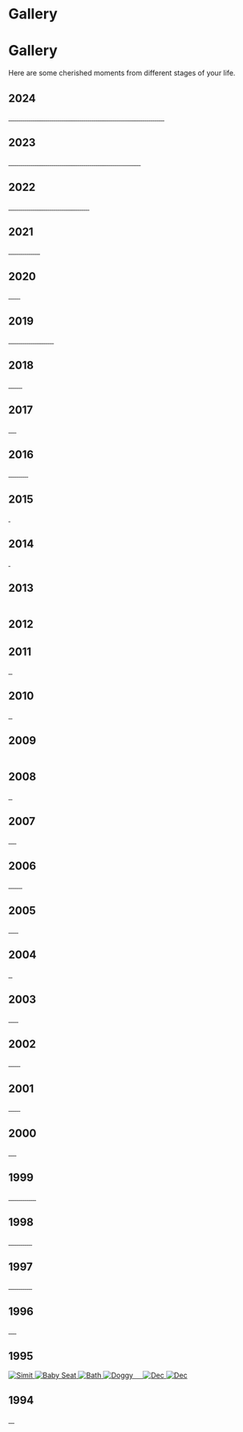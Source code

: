 # Gallery


# Gallery
Here are some cherished moments from different stages of your life.

## 2024
<div class="gallery">
    <a href="/images/2024/0824asktr2.jpg" data-lightbox="birthday-gallery" data-title="Hanging with fam2">
        <img class="lazyload" src="/images/2024/0824asktr2.jpg" alt="">
    </a>
    <a href="/images/2024/0824askte.jpg" data-lightbox="birthday-gallery" data-title="Hanging with fam">
        <img class="lazyload" src="/images/2024/0824askte.jpg" alt="">
    </a>
    <a href="/images/2024/0724hyeres3.jpg" data-lightbox="birthday-gallery" data-title="Enjoying French sun 3">
        <img class="lazyload" src="/images/2024/0724hyeres3.jpg" alt="">
    </a>
    <a href="/images/2024/0724hyeres2.jpg" data-lightbox="birthday-gallery" data-title="Enjoying French sun 2">
        <img class="lazyload" src="/images/2024/0724hyeres2.jpg" alt="">
    </a>
    <a href="/images/2024/0724hyeres.jpg" data-lightbox="birthday-gallery" data-title="Enjoying French sun">
        <img class="lazyload" src="/images/2024/0724hyeres.jpg" alt="">
    </a>
    <a href="/images/2024/0724eurocup.jpg" data-lightbox="birthday-gallery" data-title="Making Eurocup prettier">
        <img class="lazyload" src="/images/2024/0724eurocup.jpg" alt="">
    </a>
    <a href="/images/2024/0724art.JPG" data-lightbox="birthday-gallery" data-title="Cute art work 4">
        <img class="lazyload" src="/images/2024/0724art.JPG" alt="">
    </a>
    <a href="/images/2024/0724alaz.JPG" data-lightbox="birthday-gallery" data-title="Holding nephew for first time">
        <img class="lazyload" src="/images/2024/0724alaz.JPG" alt="">
    </a>
    <a href="/images/2024/0724alaz2.JPG" data-lightbox="birthday-gallery" data-title="Seeing nephew for first time">
        <img class="lazyload" src="/images/2024/0724alaz2.JPG" alt="">
    </a>
    <a href="/images/2024/0624anneziyaret.jpg" data-lightbox="birthday-gallery" data-title="Mama came to visit 3 :)">
        <img class="lazyload" src="/images/2024/0624anneziyaret.jpg" alt="">
    </a>
    <a href="/images/2024/0624anneziy3.jpg" data-lightbox="birthday-gallery" data-title="Mama came to visit 2 :)">
        <img class="lazyload" src="/images/2024/0624anneziy3.jpg" alt="">
    </a>
    <a href="/images/2024/0624anneziy2.jpg" data-lightbox="birthday-gallery" data-title="Mama came to visit :)">
        <img class="lazyload" src="/images/2024/0624anneziy2.jpg" alt="">
    </a>
    <a href="/images/2024/0524walk.jpg" data-lightbox="birthday-gallery" data-title="Spending time in nature">
        <img class="lazyload" src="/images/2024/0524walk.jpg" alt="">
    </a>
    <a href="/images/2024/0524swiss12.JPG" data-lightbox="birthday-gallery" data-title="Swiss holiday 12">
        <img class="lazyload" src="/images/2024/0524swiss12.JPG" alt="">
    </a>
    <a href="/images/2024/0524swiss11.JPG" data-lightbox="birthday-gallery" data-title="Swiss holiday 11">
        <img class="lazyload" src="/images/2024/0524swiss11.JPG" alt="">
    </a>
    <a href="/images/2024/0524swiss10.JPG" data-lightbox="birthday-gallery" data-title="Swiss holiday 10">
        <img class="lazyload" src="/images/2024/0524swiss10.JPG" alt="">
    </a>
    <a href="/images/2024/0524swiss9.JPG" data-lightbox="birthday-gallery" data-title="Swiss holiday 9">
        <img class="lazyload" src="/images/2024/0524swiss9.JPG" alt="">
    </a>
    <a href="/images/2024/0524swiss8.JPG" data-lightbox="birthday-gallery" data-title="Swiss holiday 8">
        <img class="lazyload" src="/images/2024/0524swiss8.JPG" alt="">
    </a>
    <a href="/images/2024/0524swiss7.JPG" data-lightbox="birthday-gallery" data-title="Swiss holiday 7">
        <img class="lazyload" src="/images/2024/0524swiss7.JPG" alt="">
    </a>
    <a href="/images/2024/0524swiss6.JPG" data-lightbox="birthday-gallery" data-title="Swiss holiday 6">
        <img class="lazyload" src="/images/2024/0524swiss6.JPG" alt="">
    </a>
    <a href="/images/2024/0524swiss5.JPG" data-lightbox="birthday-gallery" data-title="Swiss holiday 5">
        <img class="lazyload" src="/images/2024/0524swiss5.JPG" alt="">
    </a>
    <a href="/images/2024/0524swiss4.jpg" data-lightbox="birthday-gallery" data-title="Swiss holiday 4">
        <img class="lazyload" src="/images/2024/0524swiss4.jpg" alt="">
    </a>
    <a href="/images/2024/0524swiss3.jpg" data-lightbox="birthday-gallery" data-title="Swiss holiday 3">
        <img class="lazyload" src="/images/2024/0524swiss3.jpg" alt="">
    </a>
    <a href="/images/2024/0524swiss.jpg" data-lightbox="birthday-gallery" data-title="Swiss holiday 2">
        <img class="lazyload" src="/images/2024/0524swiss.jpg" alt="">
    </a>
    <a href="/images/2024/0524swisshata.jpg" data-lightbox="birthday-gallery" data-title="Swiss Askim kucuk bi hata yaptim ben galiba">
        <img class="lazyload" src="/images/2024/0524swisshata.jpg" alt="">
    </a>
    <a href="/images/2024/0524spor.jpg" data-lightbox="birthday-gallery" data-title="Sporting cool">
        <img class="lazyload" src="/images/2024/0524spor.jpg" alt="">
    </a>
    <a href="/images/2024/0524koreares.jpg" data-lightbox="birthday-gallery" data-title="Date night in Korean restaurant">
        <img class="lazyload" src="/images/2024/0524koreares.jpg" alt="">
    </a>
    <a href="/images/2024/0524hangingwfrineds.jpg" data-lightbox="birthday-gallery" data-title="Hanging with friends">
        <img class="lazyload" src="/images/2024/0524hangingwfrineds.jpg" alt="">
    </a>
    <a href="/images/2024/0524haller.jpg" data-lightbox="birthday-gallery" data-title="Haller Bos walk">
        <img class="lazyload" src="/images/2024/0524haller.jpg" alt="">
    </a>
    <a href="/images/2024/0524dinant.jpg" data-lightbox="birthday-gallery" data-title="Exploring Dinant">
        <img class="lazyload" src="/images/2024/0524dinant.jpg" alt="">
    </a>
    <a href="/images/2024/0424showingoffbow.jpg" data-lightbox="birthday-gallery" data-title="Showing off her new bow :)">
        <img class="lazyload" src="/images/2024/0424showingoffbow.jpg" alt="">
    </a>
    <a href="/images/2024/0424amswet.jpg" data-lightbox="birthday-gallery" data-title="Soaking wet Amsterdam version">
        <img class="lazyload" src="/images/2024/0424amswet.jpg" alt="">
    </a>
    <a href="/images/2024/0424aileziy2.jpg" data-lightbox="birthday-gallery" data-title="Fam in law visiting 2">
        <img class="lazyload" src="/images/2024/0424aileziy2.jpg" alt="">
    </a>
    <a href="/images/2024/0424aileziy.jpg" data-lightbox="birthday-gallery" data-title="Fam in law visiting">
        <img class="lazyload" src="/images/2024/0424aileziy.jpg" alt="">
    </a>
    <a href="/images/2024/0224joshua2.jpg" data-lightbox="birthday-gallery" data-title="Joshua Tree Surprises 2">
        <img class="lazyload" src="/images/2024/0224joshua2.jpg" alt="">
    </a>
    <a href="/images/2024/0224joshua.jpg" data-lightbox="birthday-gallery" data-title="Joshua Tree Surprises">
        <img class="lazyload" src="/images/2024/0224joshua.jpg" alt="">
    </a>
    <a href="/images/2024/0224arizona.jpg" data-lightbox="birthday-gallery" data-title="Lucky we weren't here 5K year ago">
        <img class="lazyload" src="/images/2024/0224arizona.jpg" alt="">
    </a>
    <a href="/images/2024/0224antelope2.jpg" data-lightbox="birthday-gallery" data-title="Exploring Antelope Canyon 2">
        <img class="lazyload" src="/images/2024/0224antelope2.jpg" alt="">
    </a>
    <a href="/images/2024/0224antelope.jpg" data-lightbox="birthday-gallery" data-title="Exploring Antelope Canyon">
        <img class="lazyload" src="/images/2024/0224antelope.jpg" alt="">
    </a>
    <a href="/images/2024/0224horseshoe.jpg" data-lightbox="birthday-gallery" data-title="Aweing Horse Shoe Bend">
        <img class="lazyload" src="/images/2024/0224horseshoe.jpg" alt="">
    </a>
    <a href="/images/2024/0224grandcan5.jpg" data-lightbox="birthday-gallery" data-title="Magnificient grand canyon 3">
        <img class="lazyload" src="/images/2024/0224grandcan5.jpg" alt="">
    </a>
    <a href="/images/2024/0224grandcan4.jpg" data-lightbox="birthday-gallery" data-title="Magnificient grand canyon 2">
        <img class="lazyload" src="/images/2024/0224grandcan4.jpg" alt="">
    </a>
    <a href="/images/2024/0224grandcan.jpg" data-lightbox="birthday-gallery" data-title="Magnificient grand canyon">
        <img class="lazyload" src="/images/2024/0224grandcan.jpg" alt="">
    </a>
    <a href="/images/2024/0224hoover.jpg" data-lightbox="birthday-gallery" data-title="Impressed by Hooever Dam">
        <img class="lazyload" src="/images/2024/0224hoover.jpg" alt="">
    </a>
    <a href="/images/2024/0224deathval5.jpg" data-lightbox="birthday-gallery" data-title="Other worldly Death Valley 4">
        <img class="lazyload" src="/images/2024/0224deathval5.jpg" alt="">
    </a>
    <a href="/images/2024/0224deathval4.jpg" data-lightbox="birthday-gallery" data-title="Other worldly Death Valley 3">
        <img class="lazyload" src="/images/2024/0224deathval4.jpg" alt="">
    </a>
    <a href="/images/2024/0224deathval2.jpg" data-lightbox="birthday-gallery" data-title="Other worldly Death Valley 2">
        <img class="lazyload" src="/images/2024/0224deathval2.jpg" alt="">
    </a>
    <a href="/images/2024/0224deathval.jpg" data-lightbox="birthday-gallery" data-title="Other worldly Death Valley">
        <img class="lazyload" src="/images/2024/0224deathval.jpg" alt="">
    </a>
    <a href="/images/2024/0224seq5.JPG" data-lightbox="birthday-gallery" data-title="Walking among giants 4">
        <img class="lazyload" src="/images/2024/0224seq5.JPG" alt="">
    </a>
    <a href="/images/2024/0224sequoia3.jpg" data-lightbox="birthday-gallery" data-title="Walking among giants 3">
        <img class="lazyload" src="/images/2024/0224sequoia3.jpg" alt="">
    </a>
    <a href="/images/2024/0224sequoia2.jpg" data-lightbox="birthday-gallery" data-title="Walking among giants 2">
        <img class="lazyload" src="/images/2024/0224sequoia2.jpg" alt="">
    </a>
    <a href="/images/2024/0224sequoia.jpg" data-lightbox="birthday-gallery" data-title="Walking among giants">
        <img class="lazyload" src="/images/2024/0224sequoia.jpg" alt="">
    </a>
    <a href="/images/2024/0224yos4.JPG" data-lightbox="birthday-gallery" data-title="Starbucks Add">
        <img class="lazyload" src="/images/2024/0224yos4.JPG" alt="">
    </a>
    <a href="/images/2024/0224yos3.jpg" data-lightbox="birthday-gallery" data-title="Exploring beautiful Yosemite Valley 3">
        <img class="lazyload" src="/images/2024/0224yos3.jpg" alt="">
    </a>
    <a href="/images/2024/0224yos2.jpg" data-lightbox="birthday-gallery" data-title="Exploring beautiful Yosemite Valley 2">
        <img class="lazyload" src="/images/2024/0224yos2.jpg" alt="">
    </a>
    <a href="/images/2024/0224yos.jpg" data-lightbox="birthday-gallery" data-title="Exploring beautiful Yosemite Valley">
        <img class="lazyload" src="/images/2024/0224yos.jpg" alt="">
    </a>
    <a href="/images/2024/0224bipod.jpg" data-lightbox="birthday-gallery" data-title="Being a good bipod for moon photos">
        <img class="lazyload" src="/images/2024/0224bipod.jpg" alt="">
    </a>
    <a href="/images/2024/0224sf2.JPG" data-lightbox="birthday-gallery" data-title="Touring SF 2">
        <img class="lazyload" src="/images/2024/0224sf2.JPG" alt="">
    </a>
    <a href="/images/2024/0224sf.jpg" data-lightbox="birthday-gallery" data-title="Touring SF">
        <img class="lazyload" src="/images/2024/0224sf.jpg" alt="">
    </a>
    <a href="/images/2024/0224azmathdugun.jpg" data-lightbox="birthday-gallery" data-title="First Indian Wedding experience">
        <img class="lazyload" src="/images/2024/0224azmathdugun.jpg" alt="">
    </a>
    <a href="/images/2024/0224totoro.jpg" data-lightbox="birthday-gallery" data-title="Being Totoro :)">
        <img class="lazyload" src="/images/2024/0224totoro.jpg" alt="">
    </a>
    <a href="/images/2024/0224lavatube.jpg" data-lightbox="birthday-gallery" data-title="Being super happy we weren't here 5K years ago">
        <img class="lazyload" src="/images/2024/0224lavatube.jpg" alt="">
    </a>
    <a href="/images/2024/0224whal.jpg" data-lightbox="birthday-gallery" data-title="Can take amazing photos too 2">
        <img class="lazyload" src="/images/2024/0224whal.jpg" alt="">
    </a>
    <a href="/images/2024/0224foto.JPG" data-lightbox="birthday-gallery" data-title="Can take amazing photos too">
        <img class="lazyload" src="/images/2024/0224foto.JPG" alt="">
    </a>
    <a href="/images/2024/0224surf3.JPG" data-lightbox="birthday-gallery" data-title="Learning to surf in Maui">
        <img class="lazyload" src="/images/2024/0224surf3.JPG" alt="">
    </a>
    <a href="/images/2024/0224surf2.JPG" data-lightbox="birthday-gallery" data-title="Learning to surf in Maui">
        <img class="lazyload" src="/images/2024/0224surf2.JPG" alt="">
    </a>
    <a href="/images/2024/0224surf.JPG" data-lightbox="birthday-gallery" data-title="Learning to surf in Maui">
        <img class="lazyload" src="/images/2024/0224surf.JPG" alt="">
    </a>
    <a href="/images/2024/0224heaven.JPG" data-lightbox="birthday-gallery" data-title="Finding Heaven on Earth">
        <img class="lazyload" src="/images/2024/0224heaven.JPG" alt="">
    </a>
    <a href="/images/2024/0224hawa5.jpg" data-lightbox="birthday-gallery" data-title="Amazing island of Maui">
        <img class="lazyload" src="/images/2024/0224hawa5.jpg" alt="">
    </a>
    <a href="/images/2024/0224hawa4.jpg" data-lightbox="birthday-gallery" data-title="Amazing island of Maui">
        <img class="lazyload" src="/images/2024/0224hawa4.jpg" alt="">
    </a>
    <a href="/images/2024/0224haleakala2.JPG" data-lightbox="birthday-gallery" data-title="Sunrise in Haleakala">
        <img class="lazyload" src="/images/2024/0224haleakala2.JPG" alt="">
    </a>
    <a href="/images/2024/0224haleakala.jpg" data-lightbox="birthday-gallery" data-title="Sunrise in Haleakala">
        <img class="lazyload" src="/images/2024/0224haleakala.jpg" alt="">
    </a>
    <a href="/images/2024/0224hawa3.jpg" data-lightbox="birthday-gallery" data-title="Amazing island of Maui">
        <img class="lazyload" src="/images/2024/0224hawa3.jpg" alt="">
    </a>
    <a href="/images/2024/0224hawa.jpg" data-lightbox="birthday-gallery" data-title="Amazing island of Maui">
        <img class="lazyload" src="/images/2024/0224hawa.jpg" alt="">
    </a>
    <a href="/images/2024/0224genderreveal.jpg" data-lightbox="birthday-gallery" data-title="Alaz gender reveal">
        <img class="lazyload" src="/images/2024/0224genderreveal.jpg" alt="">
    </a>
    <a href="/images/2024/0224partyyy.jpg" data-lightbox="birthday-gallery" data-title="Partying met de buren">
        <img class="lazyload" src="/images/2024/0224partyyy.jpg" alt="">
    </a>
    <a href="/images/2024/0124spor.jpg" data-lightbox="birthday-gallery" data-title="Cool sportying">
        <img class="lazyload" src="/images/2024/0124spor.jpg" alt="">
    </a>
    <a href="/images/2024/0124berlintakil.jpg" data-lightbox="birthday-gallery" data-title="Girls night out in Berlin">
        <img class="lazyload" src="/images/2024/0124berlintakil.jpg" alt="">
    </a>
    <a href="/images/2024/0124berlin2.jpg" data-lightbox="birthday-gallery" data-title="Girls night out in Berlin">
        <img class="lazyload" src="/images/2024/0124berlin2.jpg" alt="">
    </a>
    <a href="/images/2024/0124Berlin.jpg" data-lightbox="birthday-gallery" data-title="Girls night out in Berlin">
        <img class="lazyload" src="/images/2024/0124Berlin.jpg" alt="">
    </a>
</div>

## 2023
<div class="gallery">
    <a href="/images/2023/1223tr3.jpg" data-lightbox="birthday-gallery" data-title="TR visit again">
        <img class="lazyload" src="/images/2023/1223tr3.jpg" alt="">
    </a>
    <a href="/images/2023/1223tr2.jpg" data-lightbox="birthday-gallery" data-title="TR visit again">
        <img class="lazyload" src="/images/2023/1223tr2.jpg" alt="">
    </a>
    <a href="/images/2023/1223tr.jpg" data-lightbox="birthday-gallery" data-title="TR visit again">
        <img class="lazyload" src="/images/2023/1223tr.jpg" alt="">
    </a>
    <a href="/images/2023/1223_tr.jpg" data-lightbox="birthday-gallery" data-title="TR visit again">
        <img class="lazyload" src="/images/2023/1223_tr.jpg" alt="">
    </a>
    <a href="/images/2023/1223hunchbackND.jpg" data-lightbox="birthday-gallery" data-title="Not the hunchback of Notre Dame, just my love with stiff neck again :)">
        <img class="lazyload" src="/images/2023/1223hunchbackND.jpg" alt="">
    </a>
    <a href="/images/2023/1223askdg3.jpg" data-lightbox="birthday-gallery" data-title="Black Forest birthday walk">
        <img class="lazyload" src="/images/2023/1223askdg3.jpg" alt="">
    </a>
    <a href="/images/2023/1123walkspookrain.jpg" data-lightbox="birthday-gallery" data-title="Soaked in a walk">
        <img class="lazyload" src="/images/2023/1123walkspookrain.jpg" alt="">
    </a>
    <a href="/images/2023/0923tr.jpg" data-lightbox="birthday-gallery" data-title="TR visit">
        <img class="lazyload" src="/images/2023/0923tr.jpg" alt="">
    </a>
    <a href="/images/2023/0923guzelaskevde.jpg" data-lightbox="birthday-gallery" data-title="Showing off beauty in mama's home">
        <img class="lazyload" src="/images/2023/0923guzelaskevde.jpg" alt="">
    </a>
    <a href="/images/2023/0923firstflight.jpg" data-lightbox="birthday-gallery" data-title="Spook's first flight">
        <img class="lazyload" src="/images/2023/0923firstflight.jpg" alt="">
    </a>
    <a href="/images/2023/0823wed3.JPG" data-lightbox="birthday-gallery" data-title="Getting married 3 times in 2 years...">
        <img class="lazyload" src="/images/2023/0823wed3.JPG" alt="">
    </a>
    <a href="/images/2023/0923gorilla.jpg" data-lightbox="birthday-gallery" data-title="Hanging with gorillas">
        <img class="lazyload" src="/images/2023/0923gorilla.jpg" alt="">
    </a>
    <a href="/images/2023/0923goril.JPG" data-lightbox="birthday-gallery" data-title="Hanging with gorillas">
        <img class="lazyload" src="/images/2023/0923goril.JPG" alt="">
    </a>
    <a href="/images/2023/0823rwanlake.jpg" data-lightbox="birthday-gallery" data-title="Lake Kivu vibes">
        <img class="lazyload" src="/images/2023/0823rwanlake.jpg" alt="">
    </a>
    <a href="/images/2023/0823niyungwe.jpg" data-lightbox="birthday-gallery" data-title="Niyungwe rain forest">
        <img class="lazyload" src="/images/2023/0823niyungwe.jpg" alt="">
    </a>
    <a href="/images/2023/0823chimp.JPG" data-lightbox="birthday-gallery" data-title="Niyungwe rain forest watching chimps">
        <img class="lazyload" src="/images/2023/0823chimp.JPG" alt="">
    </a>
    <a href="/images/2023/0823akagera.JPG" data-lightbox="birthday-gallery" data-title="Rwanda Safari">
        <img class="lazyload" src="/images/2023/0823akagera.JPG" alt="">
    </a>
    <a href="/images/2023/0823safarirwan.jpg" data-lightbox="birthday-gallery" data-title="Rwanda Safari">
        <img class="lazyload" src="/images/2023/0823safarirwan.jpg" alt="">
    </a>
    <a href="/images/2023/0823rwansafa.jpg" data-lightbox="birthday-gallery" data-title="Rwanda Safari">
        <img class="lazyload" src="/images/2023/0823rwansafa.jpg" alt="">
    </a>
    <a href="/images/2023/0823rwan.JPG" data-lightbox="birthday-gallery" data-title="Rwanda exploring">
        <img class="lazyload" src="/images/2023/0823rwan.JPG" alt="">
    </a>
    <a href="/images/2023/0823kiga.jpg" data-lightbox="birthday-gallery" data-title="Kigali memorial">
        <img class="lazyload" src="/images/2023/0823kiga.jpg" alt="">
    </a>
    <a href="/images/2023/0823bdayfood.jpg" data-lightbox="birthday-gallery" data-title="Birthday asian food :p">
        <img class="lazyload" src="/images/2023/0823bdayfood.jpg" alt="">
    </a>
    <a href="/images/2023/0823tersch.jpg" data-lightbox="birthday-gallery" data-title="Chasing meteors">
        <img class="lazyload" src="/images/2023/0823tersch.jpg" alt="">
    </a>
    <a href="/images/2023/0823meteor.JPG" data-lightbox="birthday-gallery" data-title="Chasing meteors">
        <img class="lazyload" src="/images/2023/0823meteor.JPG" alt="">
    </a>
    <a href="/images/2023/0823skydive3.jpg" data-lightbox="birthday-gallery" data-title="Skydive trial">
        <img class="lazyload" src="/images/2023/0823skydive3.jpg" alt="">
    </a>
    <a href="/images/2023/0823skydive2.jpg" data-lightbox="birthday-gallery" data-title="Skydive trial">
        <img class="lazyload" src="/images/2023/0823skydive2.jpg" alt="">
    </a>
    <a href="/images/2023/0823skydive.png" data-lightbox="birthday-gallery" data-title="Skydive trial">
        <img class="lazyload" src="/images/2023/0823skydive.png" alt="">
    </a>
    <a href="/images/2023/0823gozluk.JPG" data-lightbox="birthday-gallery" data-title="Showing off new glasses">
        <img class="lazyload" src="/images/2023/0823gozluk.JPG" alt="">
    </a>
    <a href="/images/2023/0723showingoffnewear.jpg" data-lightbox="birthday-gallery" data-title="Showing off new earrings">
        <img class="lazyload" src="/images/2023/0723showingoffnewear.jpg" alt="">
    </a>
    <a href="/images/2023/0723hangingwfrineds.jpg" data-lightbox="birthday-gallery" data-title="Hanging with friends">
        <img class="lazyload" src="/images/2023/0723hangingwfrineds.jpg" alt="">
    </a>
    <a href="/images/2023/0723atpark.jpg" data-lightbox="birthday-gallery" data-title="Playing in the park">
        <img class="lazyload" src="/images/2023/0723atpark.jpg" alt="">
    </a>
    <a href="/images/2023/0623walk.jpg" data-lightbox="birthday-gallery" data-title="Another nature walk">
        <img class="lazyload" src="/images/2023/0623walk.jpg" alt="">
    </a>
    <a href="/images/2023/0523thaipool.jpg" data-lightbox="birthday-gallery" data-title="Enjoying private pool">
        <img class="lazyload" src="/images/2023/0523thaipool.jpg" alt="">
    </a>
    <a href="/images/2023/0523thaitrip.JPG" data-lightbox="birthday-gallery" data-title="Travelling in Thailand">
        <img class="lazyload" src="/images/2023/0523thaitrip.JPG" alt="">
    </a>
    <a href="/images/2023/0523thaitiredexpl.jpg" data-lightbox="birthday-gallery" data-title="Tired of exploring">
        <img class="lazyload" src="/images/2023/0523thaitiredexpl.jpg" alt="">
    </a>
    <a href="/images/2023/0523thaisunrise3.jpg" data-lightbox="birthday-gallery" data-title="Thai sunrise">
        <img class="lazyload" src="/images/2023/0523thaisunrise3.jpg" alt="">
    </a>
    <a href="/images/2023/0523thaisunrise2.jpg" data-lightbox="birthday-gallery" data-title="Thai sunrise">
        <img class="lazyload" src="/images/2023/0523thaisunrise2.jpg" alt="">
    </a>
    <a href="/images/2023/0523thaisunrise.JPG" data-lightbox="birthday-gallery" data-title="Thai sunrise">
        <img class="lazyload" src="/images/2023/0523thaisunrise.JPG" alt="">
    </a>
    <a href="/images/2023/0523thaisafar.jpg" data-lightbox="birthday-gallery" data-title="Thai safari">
        <img class="lazyload" src="/images/2023/0523thaisafar.jpg" alt="">
    </a>
    <a href="/images/2023/0523thaimang.jpg" data-lightbox="birthday-gallery" data-title="Thai mangrove forest">
        <img class="lazyload" src="/images/2023/0523thaimang.jpg" alt="">
    </a>
    <a href="/images/2023/0523tahimang2.jpg" data-lightbox="birthday-gallery" data-title="Thai mangrove forest">
        <img class="lazyload" src="/images/2023/0523tahimang2.jpg" alt="">
    </a>
    <a href="/images/2023/0523thaicave.jpg" data-lightbox="birthday-gallery" data-title="Travelling in Thailand">
        <img class="lazyload" src="/images/2023/0523thaicave.jpg" alt="">
    </a>
    <a href="/images/2023/0523thai5.jpg" data-lightbox="birthday-gallery" data-title="Travelling in Thailand">
        <img class="lazyload" src="/images/2023/0523thai5.jpg" alt="">
    </a>
    <a href="/images/2023/0523thai4.jpg" data-lightbox="birthday-gallery" data-title="Travelling in Thailand">
        <img class="lazyload" src="/images/2023/0523thai4.jpg" alt="">
    </a>
    <a href="/images/2023/0523thai.jpg" data-lightbox="birthday-gallery" data-title="Travelling in Thailand">
        <img class="lazyload" src="/images/2023/0523thai.jpg" alt="">
    </a>
    <a href="/images/2023/0523home.jpg" data-lightbox="birthday-gallery" data-title="Hanging at home">
        <img class="lazyload" src="/images/2023/0523home.jpg" alt="">
    </a>
    <a href="/images/2023/0423spor.jpg" data-lightbox="birthday-gallery" data-title="Cool sporty">
        <img class="lazyload" src="/images/2023/0423spor.jpg" alt="">
    </a>
    <a href="/images/2023/0423simba.jpg" data-lightbox="birthday-gallery" data-title="Our Simba">
        <img class="lazyload" src="/images/2023/0423simba.jpg" alt="">
    </a>
    <a href="/images/2023/0423art2.jpg" data-lightbox="birthday-gallery" data-title="My loves beautiful art">
        <img class="lazyload" src="/images/2023/0423art2.jpg" alt="">
    </a>
    <a href="/images/2023/0423art.jpg" data-lightbox="birthday-gallery" data-title="My loves beautiful art">
        <img class="lazyload" src="/images/2023/0423art.jpg" alt="">
    </a>
    <a href="/images/2023/0423anni.jpg" data-lightbox="birthday-gallery" data-title="2nd anniversary">
        <img class="lazyload" src="/images/2023/0423anni.jpg" alt="">
    </a>
    <a href="/images/2023/0423ani3.JPG" data-lightbox="birthday-gallery" data-title="2nd anniversary">
        <img class="lazyload" src="/images/2023/0423ani3.JPG" alt="">
    </a>
    <a href="/images/2023/0323spookfirstdays.jpg" data-lightbox="birthday-gallery" data-title="Tiny Spook">
        <img class="lazyload" src="/images/2023/0323spookfirstdays.jpg" alt="">
    </a>
    <a href="/images/2023/0323paris.jpg" data-lightbox="birthday-gallery" data-title="Paris trip">
        <img class="lazyload" src="/images/2023/0323paris.jpg" alt="">
    </a>
    <a href="/images/2023/0323filterspook.JPG" data-lightbox="birthday-gallery" data-title="Askimin filtre aski">
        <img class="lazyload" src="/images/2023/0323filterspook.JPG" alt="">
    </a>
    <a href="/images/2023/0223walk.JPG" data-lightbox="birthday-gallery" data-title="Walking in the snow">
        <img class="lazyload" src="/images/2023/0223walk.JPG" alt="">
    </a>
    <a href="/images/2023/0223spooksnowwalk.jpg" data-lightbox="birthday-gallery" data-title="Walking in the snow">
        <img class="lazyload" src="/images/2023/0223spooksnowwalk.jpg" alt="">
    </a>
    <a href="/images/2023/0223spookfirstdays.jpg" data-lightbox="birthday-gallery" data-title="Tiny Spook">
        <img class="lazyload" src="/images/2023/0223spookfirstdays.jpg" alt="">
    </a>
    <a href="/images/2023/0223snowwalk.jpg" data-lightbox="birthday-gallery" data-title="Walking in the snow">
        <img class="lazyload" src="/images/2023/0223snowwalk.jpg" alt="">
    </a>
    <a href="/images/2023/0123sppokfirstday3.jpg" data-lightbox="birthday-gallery" data-title="Tiny Spook">
        <img class="lazyload" src="/images/2023/0123sppokfirstday3.jpg" alt="">
    </a>
    <a href="/images/2023/0123spookfirstday2.jpg" data-lightbox="birthday-gallery" data-title="Tiny Spook">
        <img class="lazyload" src="/images/2023/0123spookfirstday2.jpg" alt="">
    </a>
    <a href="/images/2023/0123spookfirstday.jpg" data-lightbox="birthday-gallery" data-title="Tiny Spook">
        <img class="lazyload" src="/images/2023/0123spookfirstday.jpg" alt="">
    </a>
    <a href="/images/2023/0123mex7.JPG" data-lightbox="birthday-gallery" data-title="Exploring Mexico">
        <img class="lazyload" src="/images/2023/0123mex7.JPG" alt="">
    </a>
    <a href="/images/2023/0123mex5.JPG" data-lightbox="birthday-gallery" data-title="Exploring Mexico">
        <img class="lazyload" src="/images/2023/0123mex5.JPG" alt="">
    </a>
    <a href="/images/2023/0123mex4.JPG" data-lightbox="birthday-gallery" data-title="Exploring Mexico">
        <img class="lazyload" src="/images/2023/0123mex4.JPG" alt="">
    </a>
    <a href="/images/2023/0123mex3.JPG" data-lightbox="birthday-gallery" data-title="Exploring Mexico">
        <img class="lazyload" src="/images/2023/0123mex3.JPG" alt="">
    </a>
    <a href="/images/2023/0123mex2.JPG" data-lightbox="birthday-gallery" data-title="Exploring Mexico">
        <img class="lazyload" src="/images/2023/0123mex2.JPG" alt="">
    </a>
    <a href="/images/2023/0123mex.jpg" data-lightbox="birthday-gallery" data-title="Exploring Mexico">
        <img class="lazyload" src="/images/2023/0123mex.jpg" alt="">
    </a>
</div>

## 2022
<div class="gallery">
    <a href="/images/2022/1222decaskdg.jpg" data-lightbox="birthday-gallery" data-title="Ask DG in HP world">
        <img class="lazyload" src="/images/2022/1222decaskdg.jpg" alt="">
    </a>
    <a href="/images/2022/1122experimenting.jpg" data-lightbox="birthday-gallery" data-title="Experimenting with harvested mushrooms">
        <img class="lazyload" src="/images/2022/1122experimenting.jpg" alt="">
    </a>
    <a href="/images/2022/1122experiment2.jpg" data-lightbox="birthday-gallery" data-title="Experimenting with harvested mushrooms">
        <img class="lazyload" src="/images/2022/1122experiment2.jpg" alt="">
    </a>
    <a href="/images/2022/1122walk2.jpg" data-lightbox="birthday-gallery" data-title="Walking in the Ardennes in mushroom season">
        <img class="lazyload" src="/images/2022/1122walk2.jpg" alt="">
    </a>
    <a href="/images/2022/1122walk.jpg" data-lightbox="birthday-gallery" data-title="Walking in the Ardennes in mushroom season">
        <img class="lazyload" src="/images/2022/1122walk.jpg" alt="">
    </a>
    <a href="/images/2022/1022withc.jpg" data-lightbox="birthday-gallery" data-title="Halloween's scariest witch">
        <img class="lazyload" src="/images/2022/1022withc.jpg" alt="">
    </a>
    <a href="/images/2022/1022witch.jpg" data-lightbox="birthday-gallery" data-title="Halloween's scariest witch">
        <img class="lazyload" src="/images/2022/1022witch.jpg" alt="">
    </a>
    <a href="/images/2022/1022walk.jpg" data-lightbox="birthday-gallery" data-title="Explring the wild">
        <img class="lazyload" src="/images/2022/1022walk.jpg" alt="">
    </a>
    <a href="/images/2022/1022becoming dutch.jpg" data-lightbox="birthday-gallery" data-title="Becoming more dutch by the day">
        <img class="lazyload" src="/images/2022/1022becoming dutch.jpg" alt="">
    </a>
    <a href="/images/2022/0722tuc.jpg" data-lightbox="birthday-gallery" data-title="Hosting Tugce">
        <img class="lazyload" src="/images/2022/0722tuc.jpg" alt="">
    </a>
    <a href="/images/2022/0722train.jpg" data-lightbox="birthday-gallery" data-title="Being pretty on the train">
        <img class="lazyload" src="/images/2022/0722train.jpg" alt="">
    </a>
    <a href="/images/2022/0722park.jpg" data-lightbox="birthday-gallery" data-title="Having fun in the park">
        <img class="lazyload" src="/images/2022/0722park.jpg" alt="">
    </a>
    <a href="/images/2022/0722otheroad.JPG" data-lightbox="birthday-gallery" data-title="Exploring Spain coastal towns">
        <img class="lazyload" src="/images/2022/0722otheroad.JPG" alt="">
    </a>
    <a href="/images/2022/0722cadaq.jpg" data-lightbox="birthday-gallery" data-title="Exploring Spain coastal towns">
        <img class="lazyload" src="/images/2022/0722cadaq.jpg" alt="">
    </a>
    <a href="/images/2022/0622wed4.JPG" data-lightbox="birthday-gallery" data-title="Wedding No. 2">
        <img class="lazyload" src="/images/2022/0622wed4.JPG" alt="">
    </a>
    <a href="/images/2022/0622wed2.JPG" data-lightbox="birthday-gallery" data-title="Wedding No. 2">
        <img class="lazyload" src="/images/2022/0622wed2.JPG" alt="">
    </a>
    <a href="/images/2022/0622wed.jpg" data-lightbox="birthday-gallery" data-title="Wedding No. 2">
        <img class="lazyload" src="/images/2022/0622wed.jpg" alt="">
    </a>
    <a href="/images/2022/0622kizalma.JPG" data-lightbox="birthday-gallery" data-title="Saraydan Kiz Kacirma">
        <img class="lazyload" src="/images/2022/0622kizalma.JPG" alt="">
    </a>
    <a href="/images/2022/0622wedprep2.JPG" data-lightbox="birthday-gallery" data-title="Wedding Prep No. 2">
        <img class="lazyload" src="/images/2022/0622wedprep2.JPG" alt="">
    </a>
    <a href="/images/2022/0622wedprep.jpg" data-lightbox="birthday-gallery" data-title="Wedding Prep No. 2">
        <img class="lazyload" src="/images/2022/0622wedprep.jpg" alt="">
    </a>
    <a href="/images/2022/0622uni2.jpg" data-lightbox="birthday-gallery" data-title="Only if...">
        <img class="lazyload" src="/images/2022/0622uni2.jpg" alt="">
    </a>
    <a href="/images/2022/0622uni.jpg" data-lightbox="birthday-gallery" data-title="Only if...">
        <img class="lazyload" src="/images/2022/0622uni.jpg" alt="">
    </a>
    <a href="/images/2022/0622paris4.jpg" data-lightbox="birthday-gallery" data-title="Exploring Paris again">
        <img class="lazyload" src="/images/2022/0622paris4.jpg" alt="">
    </a>
    <a href="/images/2022/0622paris3.jpg" data-lightbox="birthday-gallery" data-title="Exploring Paris again">
        <img class="lazyload" src="/images/2022/0622paris3.jpg" alt="">
    </a>
    <a href="/images/2022/0622paris2.jpg" data-lightbox="birthday-gallery" data-title="Exploring Paris again">
        <img class="lazyload" src="/images/2022/0622paris2.jpg" alt="">
    </a>
    <a href="/images/2022/0522malta.jpg" data-lightbox="birthday-gallery" data-title="Relaxing in Malta">
        <img class="lazyload" src="/images/2022/0522malta.jpg" alt="">
    </a>
    <a href="/images/2022/0522sicily.jpg" data-lightbox="birthday-gallery" data-title="Fun in Sicily">
        <img class="lazyload" src="/images/2022/0522sicily.jpg" alt="">
    </a>
    <a href="/images/2022/0522sicilturki.jpg" data-lightbox="birthday-gallery" data-title="Fun in Sicily">
        <img class="lazyload" src="/images/2022/0522sicilturki.jpg" alt="">
    </a>
    <a href="/images/2022/0522etna.jpg" data-lightbox="birthday-gallery" data-title="Fun in Sicily">
        <img class="lazyload" src="/images/2022/0522etna.jpg" alt="">
    </a>
    <a href="/images/2022/0522ist.jpg" data-lightbox="birthday-gallery" data-title="Medi trip to Istanbul">
        <img class="lazyload" src="/images/2022/0522ist.jpg" alt="">
    </a>
    <a href="/images/2022/0422giethoorn.jpg" data-lightbox="birthday-gallery" data-title="Netherlands trip">
        <img class="lazyload" src="/images/2022/0422giethoorn.jpg" alt="">
    </a>
    <a href="/images/2022/0422zaanse.JPG" data-lightbox="birthday-gallery" data-title="Netherlands trip">
        <img class="lazyload" src="/images/2022/0422zaanse.JPG" alt="">
    </a>
    <a href="/images/2022/0422tulip.JPG" data-lightbox="birthday-gallery" data-title="Netherlands trip">
        <img class="lazyload" src="/images/2022/0422tulip.JPG" alt="">
    </a>
    <a href="/images/2022/0422lily.jpg" data-lightbox="birthday-gallery" data-title="Meeting Lily">
        <img class="lazyload" src="/images/2022/0422lily.jpg" alt="">
    </a>
    <a href="/images/2022/0422keukenhof.JPG" data-lightbox="birthday-gallery" data-title="Netherlands trip">
        <img class="lazyload" src="/images/2022/0422keukenhof.JPG" alt="">
    </a>
    <a href="/images/2022/0422barc.jpg" data-lightbox="birthday-gallery" data-title="Finding green in Barcelona">
        <img class="lazyload" src="/images/2022/0422barc.jpg" alt="">
    </a>
    <a href="/images/2022/0422japgar.jpeg" data-lightbox="birthday-gallery" data-title="Finding Japan in Hasselt">
        <img class="lazyload" src="/images/2022/0422japgar.jpeg" alt="">
    </a>
    <a href="/images/2022/0222romancefail.jpg" data-lightbox="birthday-gallery" data-title="Romance Fail (look at BG)">
        <img class="lazyload" src="/images/2022/0222romancefail.jpg" alt="">
    </a>
    <a href="/images/2022/0222roadsleep.jpg" data-lightbox="birthday-gallery" data-title="Managed to tire the oldies">
        <img class="lazyload" src="/images/2022/0222roadsleep.jpg" alt="">
    </a>
    <a href="/images/2022/0122snowmob.jpg" data-lightbox="birthday-gallery" data-title="Finnish magic">
        <img class="lazyload" src="/images/2022/0122snowmob.jpg" alt="">
    </a>
    <a href="/images/2022/0122sled.jpg" data-lightbox="birthday-gallery" data-title="Finnish magic">
        <img class="lazyload" src="/images/2022/0122sled.jpg" alt="">
    </a>
    <a href="/images/2022/0122aurora.jpg" data-lightbox="birthday-gallery" data-title="Finnish magic">
        <img class="lazyload" src="/images/2022/0122aurora.jpg" alt="">
    </a>
</div>

## 2021
<div class="gallery">
    <a href="/images/2021/1221askdg3.JPG" data-lightbox="birthday-gallery" data-title="Ask DG 2">
        <img class="lazyload" src="/images/2022/1221askdg3.JPG" alt="">
    </a>
    <a href="/images/2021/1221askdg.jpg" data-lightbox="birthday-gallery" data-title="Ask DG 2">
        <img class="lazyload" src="/images/2021/1221askdg.jpg" alt="">
    </a>
    <a href="/images/2021/1121mushanni.jpg" data-lightbox="birthday-gallery" data-title="Mushroomy first anniversary">
        <img class="lazyload" src="/images/2021/1121mushanni.jpg" alt="">
    </a>
    <a href="/images/2021/1121cinque.jpg" data-lightbox="birthday-gallery" data-title="Thinking in Cinque Terre">
        <img class="lazyload" src="/images/2021/1121cinque.jpg" alt="">
    </a>
    <a href="/images/2021/1021paris2.jpg" data-lightbox="birthday-gallery" data-title="Paris for the first time">
        <img class="lazyload" src="/images/2021/1021paris2.jpg" alt="">
    </a>
    <a href="/images/2021/1021paris.jpg" data-lightbox="birthday-gallery" data-title="Paris for the first time">
        <img class="lazyload" src="/images/2021/1021paris.jpg" alt="">
    </a>
    <a href="/images/2021/0921walk.jpg" data-lightbox="birthday-gallery" data-title="Walking with BE crew for first time">
        <img class="lazyload" src="/images/2021/0921walk.jpg" alt="">
    </a>
    <a href="/images/2021/0821baking.jpg" data-lightbox="birthday-gallery" data-title="Baking goodies for love">
        <img class="lazyload" src="/images/2021/0821baking.jpg" alt="">
    </a>
    <a href="/images/2021/0721celeb.jpg" data-lightbox="birthday-gallery" data-title="Celebrating uniting">
        <img class="lazyload" src="/images/2021/0721celeb.jpg" alt="">
    </a>
    <a href="/images/2021/0621honeym.jpg" data-lightbox="birthday-gallery" data-title="Honeymooning in Antalya">
        <img class="lazyload" src="/images/2021/0621honeym.jpg" alt="">
    </a>
    <a href="/images/2021/0621lastist.jpg" data-lightbox="birthday-gallery" data-title="Hanging in Ist with friends for last time">
        <img class="lazyload" src="/images/2021/0621lastist.jpg" alt="">
    </a>
    <a href="/images/2021/0421wed2.jpeg" data-lightbox="birthday-gallery" data-title="Wedding No 1">
        <img class="lazyload" src="/images/2021/0421wed2.jpeg" alt="">
    </a>
    <a href="/images/2021/0421wed.jpg" data-lightbox="birthday-gallery" data-title="Wedding No 1">
        <img class="lazyload" src="/images/2021/0421wed.jpg" alt="">
    </a>
    <a href="/images/2021/0421eng.jpg" data-lightbox="birthday-gallery" data-title="Nisan kahvesi bol sekerli">
        <img class="lazyload" src="/images/2021/0421eng.jpg" alt="">
    </a>
    <a href="/images/2021/0321walk.JPG" data-lightbox="birthday-gallery" data-title="Walking around Istanbul">
        <img class="lazyload" src="/images/2021/0321walk.JPG" alt="">
    </a>
    <a href="/images/2021/0221firstwalk.jpg" data-lightbox="birthday-gallery" data-title="First walk in nature together">
        <img class="lazyload" src="/images/2021/0221firstwalk.jpg" alt="">
    </a>
    <a href="/images/2021/0121firsttogether.JPG" data-lightbox="birthday-gallery" data-title="Our first real photo together">
        <img class="lazyload" src="/images/2021/0121firsttogether.JPG" alt="">
    </a>
</div>

## 2020
<div class="gallery">
    <a href="/images/2020/1220askdg.JPG" data-lightbox="birthday-gallery" data-title="Ask DG 1">
        <img class="lazyload" src="/images/2020/1220askdg.JPG" alt="">
    </a>
    <a href="/images/2020/1120firstphoto.jpg" data-lightbox="birthday-gallery" data-title="Our first photo">
        <img class="lazyload" src="/images/2020/1120firstphoto.jpg" alt="">
    </a>
    <a href="/images/2020/20Oct.jpg" data-lightbox="birthday-gallery" data-title="Hello Grandpa :)">
        <img class="lazyload" src="/images/2020/20Oct.jpg" alt="">
    </a>
    <a href="/images/2020/2007n.jpg" data-lightbox="birthday-gallery" data-title="Family visit :)">
        <img class="lazyload" src="/images/2020/2007n.jpg" alt="">
    </a>
    <a href="/images/2020/20Jun.jpg" data-lightbox="birthday-gallery" data-title="Another selfie time for quarantine times">
        <img class="lazyload" src="/images/2020/20Jun.jpg" alt="">
    </a>
    <a href="/images/2020/20Apr.jpg" data-lightbox="birthday-gallery" data-title="Hanging with mama">
        <img class="lazyload" src="/images/2020/20Apr.jpg" alt="">
    </a>
    <a href="/images/2020/20Mar.jpg" data-lightbox="birthday-gallery" data-title="Lunch with buddy">
        <img class="lazyload" src="/images/2020/20Mar.jpg" alt="">
    </a>
</div>

## 2019
<div class="gallery">
    <a href="/images/2019/1912n.jpg" data-lightbox="birthday-gallery" data-title="Tired after a fun day :)">
        <img class="lazyload" src="/images/2019/1912n.jpg" alt="">
    </a>
    <a href="/images/2019/19Dec_2.jpg" data-lightbox="birthday-gallery" data-title="Going out with mama">
        <img class="lazyload" src="/images/2019/19Dec_2.jpg" alt="">
    </a>
    <a href="/images/2019/19Dec.jpg" data-lightbox="birthday-gallery" data-title="Everybody loves Rifkii">
        <img class="lazyload" src="/images/2019/19Dec.jpg" alt="">
    </a>
    <a href="/images/2019/19Nov.jpg" data-lightbox="birthday-gallery" data-title="Whooper giving me the looks for my weird voice">
        <img class="lazyload" src="/images/2019/19Nov.jpg" alt="">
    </a>
    <a href="/images/2019/19Oct.jpg" data-lightbox="birthday-gallery" data-title="Istanbuk tour with mama">
        <img class="lazyload" src="/images/2019/19Oct.jpg" alt="">
    </a>
    <a href="/images/2019/0619grandma.jpg" data-lightbox="birthday-gallery" data-title="Giving grandma a kiss">
        <img class="lazyload" src="/images/2019/0619grandma.jpg" alt="">
    </a>
    <a href="/images/2019/1909n2.jpg" data-lightbox="birthday-gallery" data-title="Mama daughter yoga time 2 :)">
        <img class="lazyload" src="/images/2019/1909n2.jpg" alt="">
    </a>
    <a href="/images/2019/1909n1.jpg" data-lightbox="birthday-gallery" data-title="Mama daughter yoga time :)">
        <img class="lazyload" src="/images/2019/1909n1.jpg" alt="">
    </a>
    <a href="/images/2019/1909n.jpg" data-lightbox="birthday-gallery" data-title="Look at this fella">
        <img class="lazyload" src="/images/2019/1909n.jpg" alt="">
    </a>
    <a href="/images/2019/19Sep3.JPG" data-lightbox="birthday-gallery" data-title="Remembering Whisky :)">
        <img class="lazyload" src="/images/2019/19Sep3.JPG" alt="">
    </a>
    <a href="/images/2019/19Sep2.jpg" data-lightbox="birthday-gallery" data-title="Showing elevator in new home to my fam">
        <img class="lazyload" src="/images/2019/19Sep2.jpg" alt="">
    </a>
    <a href="/images/2019/19Sep_2.jpg" data-lightbox="birthday-gallery" data-title="Little bro visiting new home">
        <img class="lazyload" src="/images/2019/19Sep_2.jpg" alt="">
    </a>
    <a href="/images/2019/19Sep.jpg" data-lightbox="birthday-gallery" data-title="Family visiting new home :)">
        <img class="lazyload" src="/images/2019/19Sep.jpg" alt="">
    </a>
    <a href="/images/2019/19Aug_4.jpg" data-lightbox="birthday-gallery" data-title="Pretty selfies when visiting home :)">
        <img class="lazyload" src="/images/2019/19Aug_4.jpg" alt="">
    </a>
    <a href="/images/2019/19Aug_3.jpg" data-lightbox="birthday-gallery" data-title="Showing of new DOG!!!!">
        <img class="lazyload" src="/images/2019/19Aug_3.jpg" alt="">
    </a>
    <a href="/images/2019/19Aug_2.jpg" data-lightbox="birthday-gallery" data-title="Showing off new hair">
        <img class="lazyload" src="/images/2019/19Aug_2.jpg" alt="">
    </a>
    <a href="/images/2019/19Aug.jpg" data-lightbox="birthday-gallery" data-title="Lunch with mama">
        <img class="lazyload" src="/images/2019/19Aug.jpg" alt="">
    </a>
    <a href="/images/2019/1908n1.jpg" data-lightbox="birthday-gallery" data-title="WOW and whooper 2">
        <img class="lazyload" src="/images/2019/1908n1.jpg" alt="">
    </a>
    <a href="/images/2019/1908n.jpg" data-lightbox="birthday-gallery" data-title="WOW and Whopper">
        <img class="lazyload" src="/images/2019/1908n.jpg" alt="">
    </a>
    <a href="/images/2019/1907n.jpg" data-lightbox="birthday-gallery" data-title="Weddinging with bro">
        <img class="lazyload" src="/images/2019/1907n.jpg" alt="">
    </a>
    <a href="/images/2019/0619.JPG" data-lightbox="birthday-gallery" data-title="GRADUATION!!">
        <img class="lazyload" src="/images/2019/0619.JPG" alt="">
    </a>
    <a href="/images/2019/1904n.jpg" data-lightbox="birthday-gallery" data-title="Power of the Yogi">
        <img class="lazyload" src="/images/2019/1904n.jpg" alt="">
    </a>
    <a href="/images/2019/1903n1.jpg" data-lightbox="birthday-gallery" data-title="Visiting grandma :)">
        <img class="lazyload" src="/images/2019/1903n1.jpg" alt="">
    </a>
    <a href="/images/2019/1903n.jpg" data-lightbox="birthday-gallery" data-title="Some kitchen hang">
        <img class="lazyload" src="/images/2019/1903n.jpg" alt="">
    </a>
</div>

## 2018
<div class="gallery">
    <a href="/images/2019/1906n.jpg" data-lightbox="birthday-gallery" data-title="Wedding time again :) Guess who else was there that I didn't see :(">
        <img class="lazyload" src="/images/2019/1906n.jpg" alt="">
    </a>
    <a href="/images/2018/1808n.jpg" data-lightbox="birthday-gallery" data-title="Another fam vacation">
        <img class="lazyload" src="/images/2018/1808n.jpg" alt="">
    </a>
    <a href="/images/2018/1807n.jpg" data-lightbox="birthday-gallery" data-title="Can you notice the similarity">
        <img class="lazyload" src="/images/2018/1807n.jpg" alt="">
    </a>
    <a href="/images/2018/1806n3.jpg" data-lightbox="birthday-gallery" data-title="Travelling Izmir with my buddy">
        <img class="lazyload" src="/images/2018/1806n3.jpg" alt="">
    </a>
    <a href="/images/2018/1806n2.jpg" data-lightbox="birthday-gallery" data-title="As always loving filters :)">
        <img class="lazyload" src="/images/2018/1806n2.jpg" alt="">
    </a>
    <a href="/images/2018/1806n1.jpg" data-lightbox="birthday-gallery" data-title="As alway loving filters :)">
        <img class="lazyload" src="/images/2018/1806n1.jpg" alt="">
    </a>
    <a href="/images/2018/1806n.jpg" data-lightbox="birthday-gallery" data-title="WHAAAT">
        <img class="lazyload" src="/images/2018/1806n.jpg" alt="">
    </a>
    <a href="/images/2018/1804n.jpg" data-lightbox="birthday-gallery" data-title="Anoter dinner, another us :)">
        <img class="lazyload" src="/images/2018/1804n.jpg" alt="">
    </a>
</div>

## 2017
<div class="gallery">
    <a href="/images/2017/1709n.jpg" data-lightbox="birthday-gallery" data-title="Going to a wedding :)">
        <img class="lazyload" src="/images/2017/1709n.jpg" alt="">
    </a>
    <a href="/images/2017/1707n1.jpg" data-lightbox="birthday-gallery" data-title="Family dinner :)">
        <img class="lazyload" src="/images/2017/1707n1.jpg" alt="">
    </a>
    <a href="/images/2017/1707n.jpg" data-lightbox="birthday-gallery" data-title="Family dinner :)">
        <img class="lazyload" src="/images/2017/1707n.jpg" alt="">
    </a>
    <a href="/images/2017/17_2.jpg" data-lightbox="birthday-gallery" data-title="With Mocha?">
        <img class="lazyload" src="/images/2017/17_2.jpg" alt="">
    </a>
    <a href="/images/2017/17.jpg" data-lightbox="birthday-gallery" data-title="Travelling with monkey">
        <img class="lazyload" src="/images/2017/17.jpg" alt="">
    </a>
</div>

## 2016
<div class="gallery">
    <a href="/images/2016/1607n.jpg" data-lightbox="birthday-gallery" data-title="Family travelling :)">
        <img class="lazyload" src="/images/2016/1607n.jpg" alt="">
    </a>
    <a href="/images/2016/16Mar_3.JPG" data-lightbox="birthday-gallery" data-title="Pretty selfie age :)">
        <img class="lazyload" src="/images/2016/16Mar_3.JPG" alt="">
    </a>
    <a href="/images/2016/16Mar_2.JPG" data-lightbox="birthday-gallery" data-title="Granny fun time">
        <img class="lazyload" src="/images/2016/16Mar_2.JPG" alt="">
    </a>
    <a href="/images/2016/16Mar.JPG" data-lightbox="birthday-gallery" data-title="Pretty selfie age :)">
        <img class="lazyload" src="/images/2016/16Mar.JPG" alt="">
    </a>
    <a href="/images/2016/16Feb_3.JPG" data-lightbox="birthday-gallery" data-title="Pretty selfie age :)">
        <img class="lazyload" src="/images/2016/16Feb_3.JPG" alt="">
    </a>
    <a href="/images/2016/16Feb_2.JPG" data-lightbox="birthday-gallery" data-title="Pretty selfie age :)">
        <img class="lazyload" src="/images/2016/16Feb_2.JPG" alt="">
    </a>
    <a href="/images/2016/16Feb.jpg" data-lightbox="birthday-gallery" data-title="Pretty selfie age :)">
        <img class="lazyload" src="/images/2016/16Feb.jpg" alt="">
    </a>
    <a href="/images/2016/16Jan_4.JPG" data-lightbox="birthday-gallery" data-title="Bday celebs">
        <img class="lazyload" src="/images/2016/16Jan_4.JPG" alt="">
    </a>
    <a href="/images/2016/16Jan_3.JPG" data-lightbox="birthday-gallery" data-title="Bday celebs">
        <img class="lazyload" src="/images/2016/16Jan_3.JPG" alt="">
    </a>
    <a href="/images/2016/16Jan_2.JPG" data-lightbox="birthday-gallery" data-title="Bday celebs">
        <img class="lazyload" src="/images/2016/16Jan_2.JPG" alt="">
    </a>
    <a href="/images/2016/16Jan.JPG" data-lightbox="birthday-gallery" data-title="Friend fam meet out">
        <img class="lazyload" src="/images/2016/16Jan.JPG" alt="">
    </a>
</div>

## 2015
<div class="gallery">
    <a href="/images/2015/15Dec.JPG" data-lightbox="birthday-gallery" data-title="Got my big monkey as well">
        <img class="lazyload" src="/images/2015/15Dec.JPG" alt="">
    </a>
    <a href="/images/2015/15Jul.JPG" data-lightbox="birthday-gallery" data-title="Hanging in the US with cuz?">
        <img class="lazyload" src="/images/2015/15Jul.JPG" alt="">
    </a>
</div>

## 2014
<div class="gallery">
    <a href="/images/2014/14Oct.JPG" data-lightbox="birthday-gallery" data-title="Taking some hot pics ;)">
        <img class="lazyload" src="/images/2014/14Oct.JPG" alt="">
    </a>
    <a href="/images/2014/14Sep.jpg" data-lightbox="birthday-gallery" data-title="Taking some hot pics ;)">
        <img class="lazyload" src="/images/2014/14Sep.jpg" alt="">
    </a>
</div>

## 2013
<div class="gallery">
    <a href="/images/2013/1309n.jpg" data-lightbox="birthday-gallery" data-title="Moca?Latte?">
        <img class="lazyload" src="/images/2013/1309n.jpg" alt="">
    </a>
</div>

## 2012
<div class="gallery">
</div>

## 2011
<div class="gallery">
    <a href="/images/2011/11Jun.jpg" data-lightbox="birthday-gallery" data-title="Exploring with papa">
        <img class="lazyload" src="/images/2011/11Jun.jpg" alt="">
    </a>
    <a href="/images/2011/11.jpg" data-lightbox="birthday-gallery" data-title="Sleeping with monkey">
        <img class="lazyload" src="/images/2011/11.jpg" alt="">
    </a>
    <a href="/images/2011/11Jan.JPG" data-lightbox="birthday-gallery" data-title="Whisky?">
        <img class="lazyload" src="/images/2011/11Jan.JPG" alt="">
    </a>
</div>

## 2010
<div class="gallery">
    <a href="/images/2010/10Dec.jpg" data-lightbox="birthday-gallery" data-title="Bdayyy">
        <img class="lazyload" src="/images/2010/10Dec.jpg" alt="">
    </a>
    <a href="/images/2010/10Jun.JPG" data-lightbox="birthday-gallery" data-title="Whisky?">
        <img class="lazyload" src="/images/2010/10Jun.JPG" alt="">
    </a>
    <a href="/images/2010/10.jpg" data-lightbox="birthday-gallery" data-title="SNOW shool's off">
        <img class="lazyload" src="/images/2010/10.jpg" alt="">
    </a>
</div>

## 2009
<div class="gallery">
    <a href="/images/2009/07Jul.jpg" data-lightbox="birthday-gallery" data-title="Clowning around">
        <img class="lazyload" src="/images/2009/07Jul.jpg" alt="">
    </a>
</div>

## 2008
<div class="gallery">
    <a href="/images/2008/08Dec.jpg" data-lightbox="birthday-gallery" data-title="29 Ekim??">
        <img class="lazyload" src="/images/2008/08Dec.jpg" alt="">
    </a>
    <a href="/images/2008/08Jun.jpg" data-lightbox="birthday-gallery" data-title="Still checking some park toys">
        <img class="lazyload" src="/images/2008/08Jun.jpg" alt="">
    </a>
    <a href="/images/2008/09Jun.jpg" data-lightbox="birthday-gallery" data-title="Little bro messing around">
        <img class="lazyload" src="/images/2008/09Jun.jpg" alt="">
    </a>
</div>

## 2007
<div class="gallery">
    <a href="/images/2007/0708n.jpg" data-lightbox="birthday-gallery" data-title="How to summer">
        <img class="lazyload" src="/images/2007/0708n.jpg" alt="">
    </a>
    <a href="/images/2007/0707n.jpg" data-lightbox="birthday-gallery" data-title="DG devam">
        <img class="lazyload" src="/images/2007/0707n.jpg" alt="">
    </a>
    <a href="/images/2007/0706n.jpg" data-lightbox="birthday-gallery" data-title="Arkadaslarla dg en guzeli">
        <img class="lazyload" src="/images/2007/0706n.jpg" alt="">
    </a>
    <a href="/images/2007/07Jun.jpg" data-lightbox="birthday-gallery" data-title="Some curly fun">
        <img class="lazyload" src="/images/2007/07Jun.jpg" alt="">
    </a>
    <a href="/images/2007/06Jun.jpg" data-lightbox="birthday-gallery" data-title="Yep was also pretty back then">
        <img class="lazyload" src="/images/2007/06Jun.jpg" alt="">
    </a>
</div>

## 2006
<div class="gallery">
    <a href="/images/2006/0609n.jpg" data-lightbox="birthday-gallery" data-title="Hihi">
        <img class="lazyload" src="/images/2006/0609n.jpg" alt="">
    </a>
    <a href="/images/2006/0608n1.jpg" data-lightbox="birthday-gallery" data-title="Must not drown him">
        <img class="lazyload" src="/images/2006/0608n1.jpg" alt="">
    </a>
    <a href="/images/2006/0608n.jpg" data-lightbox="birthday-gallery" data-title="Doesn't matter I am sick, got my reward">
        <img class="lazyload" src="/images/2006/0608n.jpg" alt="">
    </a>
    <a href="/images/2006/0607n.jpg" data-lightbox="birthday-gallery" data-title="Apparently in to folklore back then">
        <img class="lazyload" src="/images/2006/0607n.jpg" alt="">
    </a>
    <a href="/images/2006/0605n.jpg" data-lightbox="birthday-gallery" data-title="Soo happy soo sweet">
        <img class="lazyload" src="/images/2006/0605n.jpg" alt="">
    </a>
    <a href="/images/2006/06May.jpg" data-lightbox="birthday-gallery" data-title="Loving sleeping as always">
        <img class="lazyload" src="/images/2006/06May.jpg" alt="">
    </a>
    <a href="/images/2006/06Apr.jpg" data-lightbox="birthday-gallery" data-title="Family photo">
        <img class="lazyload" src="/images/2006/06Apr.jpg" alt="">
    </a>
    <a href="/images/2006/06.jpg" data-lightbox="birthday-gallery" data-title="Show Time">
        <img class="lazyload" src="/images/2006/06.jpg" alt="">
    </a>
</div>

## 2005
<div class="gallery">
    <a href="/images/2005/0512n.jpg" data-lightbox="birthday-gallery" data-title="Dogum gunumm :)">
        <img class="lazyload" src="/images/2005/0512n.jpg" alt="">
    </a>
    <a href="/images/2005/0509n.jpg" data-lightbox="birthday-gallery" data-title="Yine mi okul..">
        <img class="lazyload" src="/images/2005/0509n.jpg" alt="">
    </a>
    <a href="/images/2005/0508n1.jpg" data-lightbox="birthday-gallery" data-title="Tipe bak nasil etkilendi maytaptan">
        <img class="lazyload" src="/images/2005/0508n1.jpg" alt="">
    </a>
    <a href="/images/2005/0508n.jpg" data-lightbox="birthday-gallery" data-title="Ne zaman kopekle oynicazz">
        <img class="lazyload" src="/images/2005/0508n.jpg" alt="">
    </a>
    <a href="/images/2005/05Jul.JPG" data-lightbox="birthday-gallery" data-title="Biggest bubble">
        <img class="lazyload" src="/images/2005/05Jul.JPG" alt="">
    </a>
    <a href="/images/2005/05Apr.jpg" data-lightbox="birthday-gallery" data-title="Oops forgot how to smile">
        <img class="lazyload" src="/images/2005/05Apr.jpg" alt="">
    </a>
</div>

## 2004
<div class="gallery">
    <a href="/images/2004/04Nov.jpg" data-lightbox="birthday-gallery" data-title="Yes I am the cutest ever">
        <img class="lazyload" src="/images/2004/04Nov.jpg" alt="">
    </a>
    <a href="/images/2004/0409n.jpg" data-lightbox="birthday-gallery" data-title="Yine mi okul :(">
        <img class="lazyload" src="/images/2004/0409n.jpg" alt="">
    </a>
    <a href="/images/2004/04Aug.jpg" data-lightbox="birthday-gallery" data-title="Bliss of sunburn">
        <img class="lazyload" src="/images/2004/04Aug.jpg" alt="">
    </a>
</div>

## 2003
<div class="gallery">
    <a href="/images/2003/0311n.jpg" data-lightbox="birthday-gallery" data-title="Hazir ol!">
        <img class="lazyload" src="/images/2003/0311n.jpg" alt="">
    </a>
    <a href="/images/2003/03Aug.jpg" data-lightbox="birthday-gallery" data-title="Holiday time 2!">
        <img class="lazyload" src="/images/2003/03Aug.jpg" alt="">
    </a>
    <a href="/images/2003/03Jul_2.jpg" data-lightbox="birthday-gallery" data-title="Holiday time!">
        <img class="lazyload" src="/images/2003/03Jul_2.jpg" alt="">
    </a>
    <a href="/images/2004/04Oct.jpg" data-lightbox="birthday-gallery" data-title="Grandpa time">
        <img class="lazyload" src="/images/2004/04Oct.jpg" alt="">
    </a>
    <a href="/images/2003/03Jul.jpg" data-lightbox="birthday-gallery" data-title="Need to show the first time I had nail polish">
        <img class="lazyload" src="/images/2003/03Jul.jpg" alt="">
    </a>
    <a href="/images/2003/0306n.jpg" data-lightbox="birthday-gallery" data-title="CHOCOLATE CAKEEE">
        <img class="lazyload" src="/images/2003/0306n.jpg" alt="">
    </a>
</div>

## 2002
<div class="gallery">
    <a href="/images/2002/02.jpg" data-lightbox="birthday-gallery" data-title="Couldn't be more cool">
        <img class="lazyload" src="/images/2002/02.jpg" alt="">
    </a>
    <a href="/images/2002/02Aug.jpg" data-lightbox="birthday-gallery" data-title="Going for vacation again">
        <img class="lazyload" src="/images/2002/02Aug.jpg" alt="">
    </a>
    <a href="/images/2002/0208n1.jpg" data-lightbox="birthday-gallery" data-title="I'm tired :(">
        <img class="lazyload" src="/images/2002/0208n1.jpg" alt="">
    </a>
    <a href="/images/2002/0208n.jpg" data-lightbox="birthday-gallery" data-title="Master as I said">
        <img class="lazyload" src="/images/2002/0208n.jpg" alt="">
    </a>
    <a href="/images/2002/0205n.jpg" data-lightbox="birthday-gallery" data-title="Master of dance since then">
        <img class="lazyload" src="/images/2002/0205n.jpg" alt="">
    </a>
    <a href="/images/2002/0203n.png" data-lightbox="birthday-gallery" data-title="Bday means cake :)">
        <img class="lazyload" src="/images/2002/0203n.png" alt="">
    </a>
    <a href="/images/2002/02Jan.jpg" data-lightbox="birthday-gallery" data-title="Cuz get together">
        <img class="lazyload" src="/images/2002/02Jan.jpg" alt="">
    </a>
</div>

## 2001
<div class="gallery">
    <a href="/images/2001/01Oct.jpg" data-lightbox="birthday-gallery" data-title="I can even carry him now">
        <img class="lazyload" src="/images/2001/01Oct.jpg" alt="">
    </a>
    <a href="/images/2001/0109n.jpg" data-lightbox="birthday-gallery" data-title="Lovin the little fella">
        <img class="lazyload" src="/images/2001/0109n.jpg" alt="">
    </a>
    <a href="/images/2001/01Jul.jpg" data-lightbox="birthday-gallery" data-title="Yippee swimming again">
        <img class="lazyload" src="/images/2001/01Jul.jpg" alt="">
    </a>
    <a href="/images/2001/01Jun.jpg" data-lightbox="birthday-gallery" data-title="Happy fam">
        <img class="lazyload" src="/images/2001/01Jun.jpg" alt="">
    </a>
    <a href="/images/2001/01May.jpg" data-lightbox="birthday-gallery" data-title="I guess I have to accept I am not alone anymore">
        <img class="lazyload" src="/images/2001/01May.jpg" alt="">
    </a>
    <a href="/images/2001/01Apr.jpg" data-lightbox="birthday-gallery" data-title="Bumper cars are the best!!">
        <img class="lazyload" src="/images/2001/01Apr.jpg" alt="">
    </a>
    <a href="/images/2001/01Mar.jpg" data-lightbox="birthday-gallery" data-title="Always loved sleepin">
        <img class="lazyload" src="/images/2001/01Mar.jpg" alt="">
    </a>
</div>

## 2000
<div class="gallery">
    <a href="/images/2000/0012n.jpg" data-lightbox="birthday-gallery" data-title="Getting used to this funny little guy">
        <img class="lazyload" src="/images/2000/0012n.jpg" alt="">
    </a>
    <a href="/images/2000/00Nov.jpg" data-lightbox="birthday-gallery" data-title="Showing off my rainbow sweater">
        <img class="lazyload" src="/images/2000/00Nov.jpg" alt="">
    </a>
    <a href="/images/2000/00Oct.jpg" data-lightbox="birthday-gallery" data-title="All the cuz together">
        <img class="lazyload" src="/images/2000/00Oct.jpg" alt="">
    </a>
    <a href="/images/2000/0005n.jpg" data-lightbox="birthday-gallery" data-title="Dog t-shirt is a must">
        <img class="lazyload" src="/images/2000/0005n.jpg" alt="">
    </a>
    <a href="/images/2000/00Jan.jpg" data-lightbox="birthday-gallery" data-title="Do you wanna build a snowmann">
        <img class="lazyload" src="/images/2000/00Jan.jpg" alt="">
    </a>
</div>

## 1999
<div class="gallery">
    <a href="/images/1999/99Dec.jpg" data-lightbox="birthday-gallery" data-title="Now I need to share dad's attention too :(">
        <img class="lazyload" src="/images/1999/99Dec.jpg" alt="">
    </a>
    <a href="/images/1999/99Nov.jpg" data-lightbox="birthday-gallery" data-title="Who is this newbee..">
        <img class="lazyload" src="/images/1999/99Nov.jpg" alt="">
    </a>
    <a href="/images/1999/9911n.jpg" data-lightbox="birthday-gallery" data-title="Play time">
        <img class="lazyload" src="/images/1999/9911n.jpg" alt="">
    </a>
    <a href="/images/1999/99Sep.jpg" data-lightbox="birthday-gallery" data-title="Always popular">
        <img class="lazyload" src="/images/1999/99Sep.jpg" alt="">
    </a>
    <a href="/images/1999/99_2.jpg" data-lightbox="birthday-gallery" data-title="Food baby">
        <img class="lazyload" src="/images/1999/99_2.jpg" alt="">
    </a>
    <a href="/images/1999/9908n2.jpg" data-lightbox="birthday-gallery" data-title="My little bro grnadma :)">
        <img class="lazyload" src="/images/1999/9908n2.jpg" alt="">
    </a>
    <a href="/images/1999/9908n1.jpg" data-lightbox="birthday-gallery" data-title="What is this ....">
        <img class="lazyload" src="/images/1999/9908n1.jpg" alt="">
    </a>
    <a href="/images/1999/9908n.jpg" data-lightbox="birthday-gallery" data-title="Can't seperate me from my monkey">
        <img class="lazyload" src="/images/1999/9908n.jpg" alt="">
    </a>
    <a href="/images/1999/9907n1.jpg" data-lightbox="birthday-gallery" data-title="Tending my garden">
        <img class="lazyload" src="/images/1999/9907n1.jpg" alt="">
    </a>
    <a href="/images/1999/99Jun.jpg" data-lightbox="birthday-gallery" data-title="Learning about other park toys">
        <img class="lazyload" src="/images/1999/99Jun.jpg" alt="">
    </a>
    <a href="/images/1999/9906n.jpg" data-lightbox="birthday-gallery" data-title="Mommy seems to be eating a lot">
        <img class="lazyload" src="/images/1999/9906n.jpg" alt="">
    </a>
    <a href="/images/1999/9905n.jpg" data-lightbox="birthday-gallery" data-title="Newest fashion is my expertise ;)">
        <img class="lazyload" src="/images/1999/9905n.jpg" alt="">
    </a>
    <a href="/images/1999/99May.jpg" data-lightbox="birthday-gallery" data-title="Learning about swings">
        <img class="lazyload" src="/images/1999/99May.jpg" alt="">
    </a>
    <a href="/images/1999/99.jpg" data-lightbox="birthday-gallery" data-title="Pretty in pink">
        <img class="lazyload" src="/images/1999/99.jpg" alt="">
    </a>
    <a href="/images/1999/99Jan.jpg" data-lightbox="birthday-gallery" data-title="Yes, I am the sweetest indeed">
        <img class="lazyload" src="/images/1999/99Jan.jpg" alt="">
    </a>
</div>

## 1998
<div class="gallery">
    <a href="/images/1998/98Dec.jpg" data-lightbox="birthday-gallery" data-title="A musician is born">
        <img class="lazyload" src="/images/1998/98Dec.jpg" alt="">
    </a>
    <a href="/images/1998/9812n.jpg" data-lightbox="birthday-gallery" data-title="En guzel yastik bizim yastik">
        <img class="lazyload" src="/images/1998/9812n.jpg" alt="">
    </a>
    <a href="/images/1998/9812n1.jpg" data-lightbox="birthday-gallery" data-title="Biberon artik benden sorulur">
        <img class="lazyload" src="/images/1998/9812n1.jpg" alt="">
    </a>
    <a href="/images/1998/98Sep.jpg" data-lightbox="birthday-gallery" data-title="Pre-school shows are the best">
        <img class="lazyload" src="/images/1998/98Sep.jpg" alt="">
    </a>
    <a href="/images/1998/98Aug.jpg" data-lightbox="birthday-gallery" data-title="Beach fun">
        <img class="lazyload" src="/images/1998/98Aug.jpg" alt="">
    </a>
    <a href="/images/1998/9807n.jpg" data-lightbox="birthday-gallery" data-title="Play ball.. for first and last time">
        <img class="lazyload" src="/images/1998/9807n.jpg" alt="">
    </a>
    <a href="/images/1998/9806n.jpg" data-lightbox="birthday-gallery" data-title="Half leg split">
        <img class="lazyload" src="/images/1998/9806n.jpg" alt="">
    </a>
    <a href="/images/1998/98Jun_2.jpg" data-lightbox="birthday-gallery" data-title="Leaning against a post does look cool">
        <img class="lazyload" src="/images/1998/98Jun_2.jpg" alt="">
    </a>
    <a href="/images/1998/98May.jpg" data-lightbox="birthday-gallery" data-title="Fancy dress time">
        <img class="lazyload" src="/images/1998/98May.jpg" alt="">
    </a>
    <a href="/images/1998/98Apr.jpg" data-lightbox="birthday-gallery" data-title="Back then I was into F1">
        <img class="lazyload" src="/images/1998/98Apr.jpg" alt="">
    </a>
    <a href="/images/1998/98Mar.jpg" data-lightbox="birthday-gallery" data-title="Biberon sevdasi">
        <img class="lazyload" src="/images/1998/98Mar.jpg" alt="">
    </a>
    <a href="/images/1998/98_2.jpg" data-lightbox="birthday-gallery" data-title="Making a snowman">
        <img class="lazyload" src="/images/1998/98_2.jpg" alt="">
    </a>
    <a href="/images/1998/98.jpg" data-lightbox="birthday-gallery" data-title="Even cooler">
        <img class="lazyload" src="/images/1998/98.jpg" alt="">
    </a>
</div>

## 1997
<div class="gallery">
    <a href="/images/1997/97Dec.jpg" data-lightbox="birthday-gallery" data-title="Happy new yearr">
        <img class="lazyload" src="/images/1997/97Dec.jpg" alt="">
    </a>
    <a href="/images/1997/9712n.jpg" data-lightbox="birthday-gallery" data-title="Sen soyle egik dur bakiyim">
        <img class="lazyload" src="/images/1997/9712n.jpg" alt="">
    </a>
    <a href="/images/1997/9711n.jpg" data-lightbox="birthday-gallery" data-title="First dance :)">
        <img class="lazyload" src="/images/1997/9711n.jpg" alt="">
    </a>
    <a href="/images/1997/97Nov_3.jpg" data-lightbox="birthday-gallery" data-title="Ready to collect mushrooms (or not yet)">
        <img class="lazyload" src="/images/1997/97Nov_3.jpg" alt="">
    </a>
    <a href="/images/1997/97Nov_2.jpg" data-lightbox="birthday-gallery" data-title="Being passed around like a toy II">
        <img class="lazyload" src="/images/1997/97Nov_2.jpg" alt="">
    </a>
    <a href="/images/1997/97Nov.jpg" data-lightbox="birthday-gallery" data-title="Being passed around like a toy">
        <img class="lazyload" src="/images/1997/97Nov.jpg" alt="">
    </a>
    <a href="/images/1997/97Oct_2.jpg" data-lightbox="birthday-gallery" data-title="Lovin' food since '97">
        <img class="lazyload" src="/images/1997/97Oct_2.jpg" alt="">
    </a>
    <a href="/images/1997/97Oct.jpg" data-lightbox="birthday-gallery" data-title="Buralar benim..">
        <img class="lazyload" src="/images/1997/97Oct.jpg" alt="">
    </a>
    <a href="/images/1997/97Jun.jpg" data-lightbox="birthday-gallery" data-title="Speaking with my mouthful :P">
        <img class="lazyload" src="/images/1997/97Jun.jpg" alt="">
    </a>
    <a href="/images/1997/9705n.jpg" data-lightbox="birthday-gallery" data-title="haha drawing on the couch">
        <img class="lazyload" src="/images/1997/9705n.jpg" alt="">
    </a>
    <a href="/images/1997/97Mar.jpg" data-lightbox="birthday-gallery" data-title="Not allowed to spit the pits on the carpet">
        <img class="lazyload" src="/images/1997/97Mar.jpg" alt="">
    </a>
    <a href="/images/1997/9702n.jpg" data-lightbox="birthday-gallery" data-title="PJ cutie">
        <img class="lazyload" src="/images/1997/9702n.jpg" alt="">
    </a>
    <a href="/images/1997/97.jpg" data-lightbox="birthday-gallery" data-title="Sporty since '97">
        <img class="lazyload" src="/images/1997/97.jpg" alt="">
    </a>
</div>

## 1996
<div class="gallery">
    <a href="/images/1996/96Nov.jpg" data-lightbox="birthday-gallery" data-title="Not comfortable not gonna smile">
        <img class="lazyload" src="/images/1996/96Nov.jpg" alt="">
    </a>
    <a href="/images/1996/96.jpg" data-lightbox="birthday-gallery" data-title="Daughter of a constructor">
        <img class="lazyload" src="/images/1996/96.jpg" alt="">
    </a>
    <a href="/images/1996/96Mar.jpg" data-lightbox="birthday-gallery" data-title="Am I supposed to smile">
        <img class="lazyload" src="/images/1996/96Mar.jpg" alt="">
    </a>
    <a href="/images/1996/96Mar_2.jpg" data-lightbox="birthday-gallery" data-title="Hanging with my friend :)">
        <img class="lazyload" src="/images/1996/96Mar_2.jpg" alt="">
    </a>
    <a href="/images/1996/96Mar_3.jpg" data-lightbox="birthday-gallery" data-title="Eating with papa">
        <img class="lazyload" src="/images/1996/96Mar_3.jpg" alt="">
    </a>
</div>

## 1995
<div class="gallery">
    <a href="/images/1995/bebek_simit.jpg" data-lightbox="birthday-gallery" data-title="Eating Simit with My Love">
        <img class="lazyload" src="/images/1995/bebek_simit.jpg" alt="Simit">
    </a>
    <a href="/images/1995/bebek_yemek.jpg" data-lightbox="birthday-gallery" data-title="Waiting for Food">
        <img class="lazyload" src="/images/1995/bebek_yemek.jpg" alt="Baby Seat">
    </a>
    <a href="/images/1995/bebek_banyo.jpg" data-lightbox="birthday-gallery" data-title="Having a Bath with My Love">
        <img class="lazyload" src="/images/1995/bebek_banyo.jpg" alt="Bath">
    </a>
    <a href="/images/1995/bebek_kopek.jpg" data-lightbox="birthday-gallery" data-title="Voicing Your Dreams (Spooky!!)">
        <img class="lazyload" src="/images/1995/bebek_kopek.jpg" alt="Doggy">
    </a>
    <a href="/images/1995/9507n.jpg" data-lightbox="birthday-gallery" data-title="Grandpa/Granny Time">
        <img class="lazyload" src="/images/1995/9507n.jpg" alt="">
    </a>
    <a href="/images/1995/9506n.jpg" data-lightbox="birthday-gallery" data-title="Evil plan ongoing :)">
        <img class="lazyload" src="/images/1995/9506n.jpg" alt="">
    </a>
    <a href="/images/1995/9505n.jpg" data-lightbox="birthday-gallery" data-title="MUHAHAHA">
        <img class="lazyload" src="/images/1995/9505n.jpg" alt="">
    </a>
    <a href="/images/1995/95Apr_2.jpg" data-lightbox="birthday-gallery" data-title="Tiny people gathering">
        <img class="lazyload" src="/images/1995/95Apr_2.jpg" alt="">
    </a>
    <a href="/images/1995/95Jan.jpg" data-lightbox="birthday-gallery" data-title="Grandpa showing me aroun">
        <img class="lazyload" src="/images/1995/95Jan.jpg" alt="Dec">
    </a>
    <a href="/images/1995/95Jun.jpg" data-lightbox="birthday-gallery" data-title="What's going on..">
        <img class="lazyload" src="/images/1995/95Jun.jpg" alt="Dec">
    </a>
</div>

## 1994
<div class="gallery">
    <a href="/images/1994/94_1.jpg" data-lightbox="birthday-gallery" data-title="Hanging with grandpa">
        <img class="lazyload" src="/images/1994/94_1.jpg" alt="">
    </a>
    <a href="/images/1994/9412n.jpg" data-lightbox="birthday-gallery" data-title="Don't choke me papa">
        <img class="lazyload" src="/images/1994/9412n.jpg" alt="">
    </a>
    <a href="/images/1994/94.jpg" data-lightbox="birthday-gallery" data-title="Sleepy time">
        <img class="lazyload" src="/images/1994/94.jpg" alt="">
    </a>
    <a href="/images/1994/94Dec.jpg" data-lightbox="birthday-gallery" data-title="First photo">
        <img class="lazyload" src="/images/1994/94Dec.jpg" alt="">
    </a>
</div>


